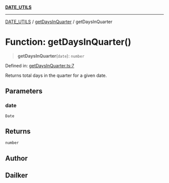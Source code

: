 [**DATE_UTILS**](../../README.md)

***

[DATE_UTILS](../../README.md) / [getDaysInQuarter](../README.md) / getDaysInQuarter

# Function: getDaysInQuarter()

> **getDaysInQuarter**(`date`): `number`

Defined in: [getDaysInQuarter.ts:7](https://github.com/dailker/everyutil/blob/2581c2d178bc530a012cdac45251b2404ba4d9ac/src/date/getDaysInQuarter.ts#L7)

Returns total days in the quarter for a given date.

## Parameters

### date

`Date`

## Returns

`number`

## Author

## Dailker

